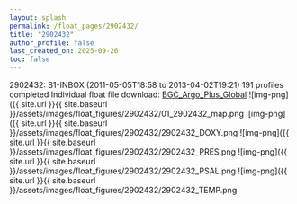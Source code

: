 ```yaml
---
layout: splash
permalink: /float_pages/2902432/
title: "2902432"
author_profile: false
last_created_on: 2025-09-26
toc: false
---
```

 
2902432: S1-INBOX (2011-05-05T18:58 to 2013-04-02T19:21)
191 profiles completed
Individual float file download: [BGC_Argo_Plus_Global](https://ftp.soest.hawaii.edu/bgc_argo_plus/Individual_Floats/outliers_removed/2902432_Sprof_processed.nc)
![img-png]({{ site.url }}{{ site.baseurl }}/assets/images/float_figures/2902432/01_2902432_map.png
![img-png]({{ site.url }}{{ site.baseurl }}/assets/images/float_figures/2902432/2902432_DOXY.png
![img-png]({{ site.url }}{{ site.baseurl }}/assets/images/float_figures/2902432/2902432_PRES.png
![img-png]({{ site.url }}{{ site.baseurl }}/assets/images/float_figures/2902432/2902432_PSAL.png
![img-png]({{ site.url }}{{ site.baseurl }}/assets/images/float_figures/2902432/2902432_TEMP.png
